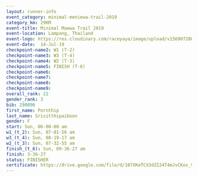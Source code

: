 ```yaml
---
layout: runner-info 
event_category: minimal-meniewa-trail-2019 
category_km: 29KM 
event-title: Minimal Maewa Trail 2019 
event-location: Lampang, Thailand 
event-logo: https://res.cloudinary.com/raceyaya/image/upload/v1569072805/logo/minimal-trail_ktnvsp.jpg 
event-date:  14-Jul-19 
checkpoint-name2: W1 (T-2) 
checkpoint-name3: W3 (T-4) 
checkpoint-name4: W2 (T-3) 
checkpoint-name5: FINISH (T-6) 
checkpoint-name6: 
checkpoint-name7: 
checkpoint-name8: 
checkpoint-name9: 
overall_rank: 22
gender_rank: 3
bib: 290096
first_name: Pornthip
last_name: Srisitthipaiboon
gender: F
start: Sun, 06-00-00 am
w1_(t_2): Sun, 07-01-56 am
w3_(t_4): Sun, 08-19-17 am
w2_(t_3): Sun, 07-32-55 am
finish_(t_6): Sun, 09-36-27 am
finish: 3-36-27
status: FINISHER
certificate: https://drive.google.com/file/d/107XKeTCX3dZI24T4mJvCKos_9VSNTv9d/view?usp=sharing
---
```

